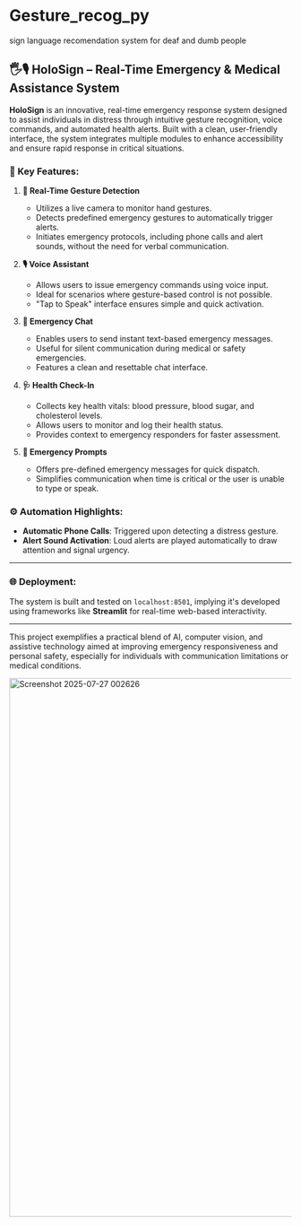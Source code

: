 # Gesture_recog_py
 sign language recomendation system for deaf and dumb people
## 🖐🎙 HoloSign – Real-Time Emergency & Medical Assistance System

**HoloSign** is an innovative, real-time emergency response system designed to assist individuals in distress through intuitive gesture recognition, voice commands, and automated health alerts. Built with a clean, user-friendly interface, the system integrates multiple modules to enhance accessibility and ensure rapid response in critical situations.

### 🔧 Key Features:

1. **📸 Real-Time Gesture Detection**

   * Utilizes a live camera to monitor hand gestures.
   * Detects predefined emergency gestures to automatically trigger alerts.
   * Initiates emergency protocols, including phone calls and alert sounds, without the need for verbal communication.

2. **🎙 Voice Assistant**

   * Allows users to issue emergency commands using voice input.
   * Ideal for scenarios where gesture-based control is not possible.
   * "Tap to Speak" interface ensures simple and quick activation.

3. **💬 Emergency Chat**

   * Enables users to send instant text-based emergency messages.
   * Useful for silent communication during medical or safety emergencies.
   * Features a clean and resettable chat interface.

4. **🩺 Health Check-In**

   * Collects key health vitals: blood pressure, blood sugar, and cholesterol levels.
   * Allows users to monitor and log their health status.
   * Provides context to emergency responders for faster assessment.

5. **📄 Emergency Prompts**

   * Offers pre-defined emergency messages for quick dispatch.
   * Simplifies communication when time is critical or the user is unable to type or speak.

### ⚙️ Automation Highlights:

* **Automatic Phone Calls**: Triggered upon detecting a distress gesture.
* **Alert Sound Activation**: Loud alerts are played automatically to draw attention and signal urgency.

---

### 🌐 Deployment:

The system is built and tested on `localhost:8501`, implying it's developed using frameworks like **Streamlit** for real-time web-based interactivity.

---

This project exemplifies a practical blend of AI, computer vision, and assistive technology aimed at improving emergency responsiveness and personal safety, especially for individuals with communication limitations or medical conditions.


<img width="1855" height="961" alt="Screenshot 2025-07-27 002626" src="https://github.com/user-attachments/assets/63b9a8da-b824-4011-b40e-c5b3a919c6d6" />
